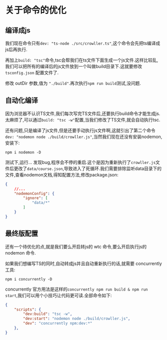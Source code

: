 # 关于命令的优化

## 编译成js

我们现在命令只有`dev: "ts-node ./src/crowller.ts"`,这个命令会先把ts编译成js后再执行.

再加上`build: "tsc"`命令,tsc会帮我们在ts文件下面生成一个js文件.这样比较乱,我们可以把所有的编译后的js文件放到一个叫做build目录下.这就要修改 `tsconfig.json` 配置文件了.

修改 outDir 参数,值为 `"./build"`.再次执行`npm run build`测试,没问题.

## 自动化编译

因为浏览器不认识TS文件,我们每次写完TS文件后,还要执行build命令才能生成js.太麻烦了,可以通过`build: "tsc -w"`配置,当我们修改了TS文件,就会自动执行tsc.

还有问题,只是编译了js文件,但是还要手动执行js文件啊,这就引出了第二个命令`dev: "nodemon node ./build/crowller.js"`,当然我们现在还没有安装nodemon,安装下:
```ssh
npm i nodemon -D
```
测试下,运行... 发现bug,程序会不停的重启.这个是因为重新执行了`crowller.js`文件后更改了`data/course.json`,导致进入了死循环.我们需要排除监听data目录下的文件,查看nodemon文档,得知配置方法,修改package.json:
```json
{
    //...
    "nodemonConfig": {
        "ignore": [
            "data/*"
        ]
    }
}
```

## 最终版配置

还有一个待优化的点,就是我们要么开启转js的 wtc 命令,要么开启执行js的 nodemon 命令.

如果我们想编写TS的同时,自动转成js并且自动重新执行的话,就需要 concurrently 工具:
```ssh
npm i concurrently -D
```
concurrently 官方用法是这样的`concurrently npm run build & npm run start`,我们可以用个小技巧让代码更可读.全部命令如下:
```json
{
    "scripts": {
        "dev:build": "tsc -w",
        "dev:start": "nodemon node ./build/crowller.js",
        "dev": "concurrently npm:dev:*"
    },
}
```


